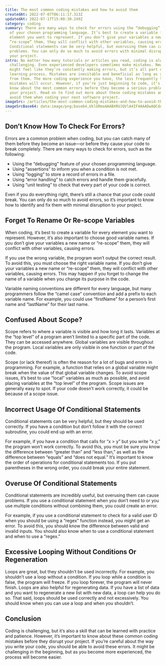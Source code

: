 ```yaml
---
title: The most common coding mistakes and how to avoid them
createdAt: 2022-07-07T06:11:17.313Z
updatedAt: 2022-07-17T15:00:30.249Z
category: coding
summary: There are many ways to check for errors using the “debugging” feature
  of your chosen programming language. It’s best to create a variable for every
  element you want to represent. If you don’t give your variables a new name or
  “re-scope” them, they will conflict with other variables, causing errors.
  Conditional statements can be very helpful, but overusing them can cause
  problems. You can only do so much to avoid errors with minimal disruption to
  your project.
intro: No matter how many tutorials or articles you read, coding is always
  challenging. Even experienced developers sometimes make mistakes. New coders
  might feel like they’re constantly making errors, but it’s all part of the
  learning process. Mistakes are inevitable and beneficial as long as you learn
  from them. The more coding experience you have, the less frequently these
  mistakes will occur. However, if you’re just beginning to code, it’s best to
  know about the most common errors before they become a serious problem for
  your project. Read on to find out more about these coding mistakes and how to
  avoid them when coding your next software project.
imageSrc: /articles/the-most-common-coding-mistakes-and-how-to-avoid-them.png
imageSrcBase64: data:image/png;base64,UklGRmoAAABXRUJQVlA4IF4AAADwAQCdASoKAAoAAUAmJYgCdAEOyCoOJwAA/upJ33Kbkfm2QfRlEkL2YSd1kK07e49sTpf4PBcbtgZJqjjg2DATFeEo+hdHiafdwlIvqJ7CQQn0OJve7uuLmyLSAAAA
---
```


## Don’t Know How To Check For Errors?

Errors are a common problem when coding, but you can catch many of them before they become an issue—or before they cause your code to break completely. There are many ways to check for errors, such as the following:

- Using the “debugging” feature of your chosen programming language.
- Using “assertions” to inform you when a condition is not met.
- Using “logging” to store a record of errors in a file.
- Using “error handling” to catch errors and handle them gracefully.
- Using “unit testing” to check that every part of your code is correct.

Even if you do everything right, there’s still a chance that your code could break. You can only do so much to avoid errors, so it’s important to know how to identify and fix them with minimal disruption to your project.

## Forget To Rename Or Re-scope Variables

When coding, it’s best to create a variable for every element you want to represent. However, it’s also important to choose good variable names. If you don’t give your variables a new name or “re-scope” them, they will conflict with other variables, causing errors.

If you use the wrong variable, the program won’t output the correct result. To avoid this, you must choose the right variable name. If you don’t give your variables a new name or “re-scope” them, they will conflict with other variables, causing errors. This may happen if you forget to change the name of a variable when you change its purpose in the code.

Variable naming conventions are different for every language, but many programmers follow the “camel case” convention and add a prefix to each variable name. For example, you could use “firstName” for a person’s first name and “lastName” for their last name.

## Confused About Scope?

Scope refers to where a variable is visible and how long it lasts. Variables at the “top level” of a program aren’t limited to a specific part of the code. They can be accessed anywhere. Global variables are visible throughout the program. Local variables are only visible in one function or part of the code.

Scope (or lack thereof) is often the reason for a lot of bugs and errors in programming. For example, a function that relies on a global variable might break when the value of that global variable changes. To avoid scope issues, it’s best to use “local” variables as much as possible, and avoid placing variables at the “top level” of the program. Scope issues are generally easy to spot. If your code doesn’t work correctly, it could be because of a scope issue.

## Incorrect Usage Of Conditional Statements

Conditional statements can be very helpful, but they should be used correctly. If you have a condition but don’t follow it with the correct subroutine, you could end up with an error.

For example, if you have a condition that calls for “x > y” but you write “x  y,” the program won’t work correctly. To avoid this, you must be sure you know the difference between “greater than” and “less than,” as well as the difference between “equals” and “does not equal.” It’s important to know the order of operations for conditional statements too. If you put parentheses in the wrong order, you could break your entire statement.

## Overuse Of Conditional Statements

Conditional statements are incredibly useful, but overusing them can cause problems. If you use a conditional statement when you don’t need to or you use multiple conditions without combining them, you could create an error.

For example, if you use a conditional statement to check for a valid user ID when you should be using a “regex” function instead, you might get an error. To avoid this, you should know the difference between valid and invalid inputs. You should also know when to use a conditional statement and when to use a “regex.”

## Excessive Looping Without Conditions Or Regeneration

Loops are great, but they shouldn’t be used incorrectly. For example, you shouldn’t use a loop without a condition. If you loop while a condition is false, the program will freeze. If you loop forever, the program will never finish.
Loops are also helpful for regenerating data. If you have a list of data and you want to regenerate a new list with new data, a loop can help you do so. That said, loops should be used correctly and not excessively. You should know when you can use a loop and when you shouldn’t.

## Conclusion

Coding is challenging, but it’s also a skill that can be learned with practice and patience. However, it’s important to know about these common coding mistakes before they disrupt your project. If you’re careful about the way you write your code, you should be able to avoid these errors. It might be challenging in the beginning, but as you become more experienced, the process will become easier.
